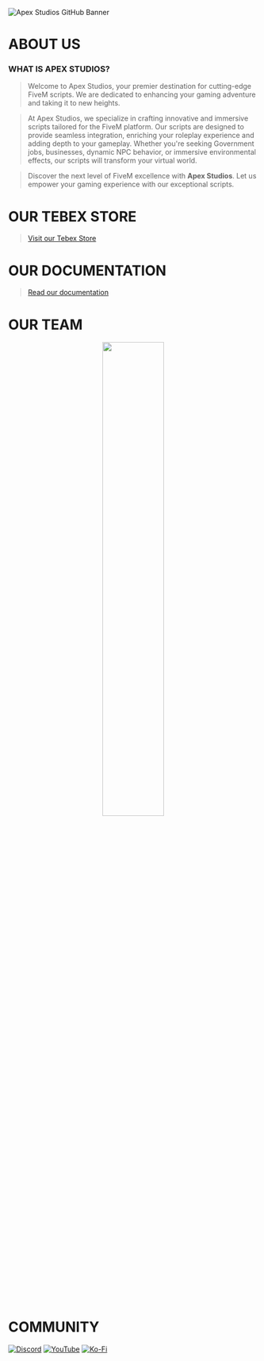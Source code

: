 ![Apex Studios GitHub Banner](https://i.imgur.com/cxI8GJE.png)

# ABOUT US
### WHAT IS APEX STUDIOS?
> Welcome to Apex Studios, your premier destination for cutting-edge FiveM scripts. We are dedicated to enhancing your gaming adventure and taking it to new heights.

> At Apex Studios, we specialize in crafting innovative and immersive scripts tailored for the FiveM platform. Our scripts are designed to provide seamless integration, enriching your roleplay experience and adding depth to your gameplay. Whether you're seeking Government jobs, businesses, dynamic NPC behavior, or immersive environmental effects, our scripts will transform your virtual world.

> Discover the next level of FiveM excellence with **Apex Studios**. Let us empower your gaming experience with our exceptional scripts.

# OUR TEBEX STORE
> [Visit our Tebex Store](https://store.apx-studios.com/)

# OUR DOCUMENTATION
> [Read our documentation](https://docs.apx-studios.com/)

# OUR TEAM
<div align="center">
        <a href="https://ko-fi.com/aqade"><img width="49.5%" src="https://github-readme-stats.vercel.app/api?username=aqade&layout=compact&hide_border=true&theme=dracula&show_icons=true"/></a>
</div>

# COMMUNITY
[![Discord](https://img.shields.io/badge/Discord-%237289DA.svg?style=for-the-badge&logo=discord&logoColor=white)](https://discord.gg/apexstudios)
[![YouTube](https://img.shields.io/badge/YouTube-%23FF0000.svg?style=for-the-badge&logo=YouTube&logoColor=white)](https://www.youtube.com/@apexstudiosyt)
[![Ko-Fi](https://img.shields.io/badge/Ko--fi-F16061?style=for-the-badge&logo=ko-fi&logoColor=white)](https://ko-fi.com/aqade)
